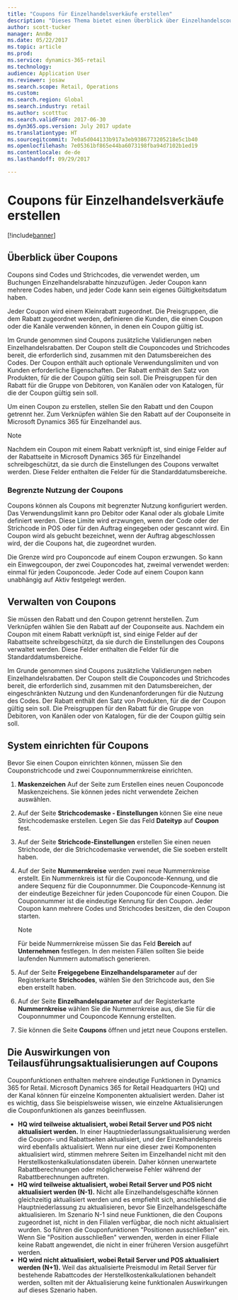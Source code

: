```yaml
---
title: "Coupons für Einzelhandelsverkäufe erstellen"
description: "Dieses Thema bietet einen Überblick über Einzelhandelscoupons und erläutert deren Einrichtung."
author: scott-tucker
manager: AnnBe
ms.date: 05/22/2017
ms.topic: article
ms.prod: 
ms.service: dynamics-365-retail
ms.technology: 
audience: Application User
ms.reviewer: josaw
ms.search.scope: Retail, Operations
ms.custom: 
ms.search.region: Global
ms.search.industry: retail
ms.author: scotttuc
ms.search.validFrom: 2017-06-30
ms.dyn365.ops.version: July 2017 update
ms.translationtype: HT
ms.sourcegitcommit: 7e0a5d044133b917a3eb9386773205218e5c1b40
ms.openlocfilehash: 7e05361bf865e44ba6073198fba94d7102b1ed19
ms.contentlocale: de-de
ms.lasthandoff: 09/29/2017

---
```


# <a name="create-coupons-for-retail-sales"></a>Coupons für Einzelhandelsverkäufe erstellen

[!include[banner](includes/banner.md)]


## <a name="overview-of-coupons"></a>Überblick über Coupons

Coupons sind Codes und Strichcodes, die verwendet werden, um Buchungen Einzelhandelsrabatte hinzuzufügen. Jeder Coupon kann mehrere Codes haben, und jeder Code kann sein eigenes Gültigkeitsdatum haben. 

Jeder Coupon wird einem Kleinrabatt zugeordnet. Die Preisgruppen, die dem Rabatt zugeordnet werden, definieren die Kunden, die einen Coupon oder die Kanäle verwenden können, in denen ein Coupon gültig ist. 

Im Grunde genommen sind Coupons zusätzliche Validierungen neben Einzelhandelsrabatten. Der Coupon stellt die Couponcodes und Strichcodes bereit, die erforderlich sind, zusammen mit den Datumsbereichen des Codes. Der Coupon enthält auch optionale Verwendungslimiten und von Kunden erforderliche Eigenschaften. Der Rabatt enthält den Satz von Produkten, für die der Coupon gültig sein soll. Die Preisgruppen für den Rabatt für die Gruppe von Debitoren, von Kanälen oder von Katalogen, für die der Coupon gültig sein soll.

Um einen Coupon zu erstellen, stellen Sie den Rabatt und den Coupon getrennt her. Zum Verknüpfen wählen Sie den Rabatt auf der Couponseite in Microsoft Dynamics 365 für Einzelhandel aus. 

> [!NOTE]
> Nachdem ein Coupon mit einem Rabatt verknüpft ist, sind einige Felder auf der Rabattseite in Microsoft Dynamics 365 für Einzelhandel schreibgeschützt, da sie durch die Einstellungen des Coupons verwaltet werden. Diese Felder enthalten die Felder für die Standarddatumsbereiche.

### <a name="limited-use-coupons"></a>Begrenzte Nutzung der Coupons

Coupons können als Coupons mit begrenzter Nutzung konfiguriert werden. Das Verwendungslimit kann pro Debitor oder Kanal oder als globale Limite definiert werden. Diese Limite wird erzwungen, wenn der Code oder der Strichcode in POS oder für den Auftrag eingegeben oder gescannt wird. Ein Coupon wird als gebucht bezeichnet, wenn der Auftrag abgeschlossen wird, der die Coupons hat, die zugeordnet wurden.

Die Grenze wird pro Couponcode auf einem Coupon erzwungen. So kann ein Einwegcoupon, der zwei Couponcodes hat, zweimal verwendet werden: einmal für jeden Couponcode. Jeder Code auf einem Coupon kann unabhängig auf Aktiv festgelegt werden.

## <a name="managing-coupons"></a>Verwalten von Coupons

Sie müssen den Rabatt und den Coupon getrennt herstellen. Zum Verknüpfen wählen Sie den Rabatt auf der Couponseite aus. Nachdem ein Coupon mit einem Rabatt verknüpft ist, sind einige Felder auf der Rabattseite  schreibgeschützt, da sie durch die Einstellungen des Coupons verwaltet werden. Diese Felder enthalten die Felder für die Standarddatumsbereiche.  

Im Grunde genommen sind Coupons zusätzliche Validierungen neben Einzelhandelsrabatten. Der Coupon stellt die Couponcodes und Strichcodes bereit, die erforderlich sind, zusammen mit den Datumsbereichen, der eingeschränkten Nutzung und den Kundenanforderungen für die Nutzung des Codes. Der Rabatt enthält den Satz von Produkten, für die der Coupon gültig sein soll. Die Preisgruppen für den Rabatt für die Gruppe von Debitoren, von Kanälen oder von Katalogen, für die der Coupon gültig sein soll.

## <a name="system-setup-for-coupons"></a>System einrichten für Coupons 

Bevor Sie einen Coupon einrichten können, müssen Sie den Couponstrichcode und zwei Couponnummernkreise einrichten. 

1.  **Maskenzeichen** Auf der Seite zum Erstellen eines neuen Couponcode Maskenzeichens. Sie können jedes nicht verwendete Zeichen auswählen.
2.  Auf der Seite **Strichcodemaske - Einstellungen** können Sie eine neue Strichcodemaske erstellen. Legen Sie das Feld **Dateityp** auf **Coupon** fest.
3.  Auf der Seite **Strichcode-Einstellungen** erstellen Sie einen neuen Strichcode, der die Strichcodemaske verwendet, die Sie soeben erstellt haben.
4.  Auf der Seite **Nummernkreise** werden zwei neue Nummernkreise erstellt. Ein Nummernkreis ist für die Couponcode-Kennung, und die andere Sequenz für die Couponnummer. Die Couponcode-Kennung ist der eindeutige Bezeichner für jeden Couponcode für einen Coupon. Die Couponnummer ist die eindeutige Kennung für den Coupon. Jeder Coupon kann mehrere Codes und Strichcodes besitzen, die den Coupon starten.

    > [!NOTE]
    > Für beide Nummernkreise müssen Sie das Feld **Bereich** auf **Unternehmen** festlegen. In den meisten Fällen sollten Sie beide laufenden Nummern automatisch generieren.

5.  Auf der Seite **Freigegebene Einzelhandelsparameter** auf der Registerkarte **Strichcodes**, wählen Sie den Strichcode aus, den Sie eben erstellt haben.
6.  Auf der Seite **Einzelhandelsparameter** auf der Registerkarte **Nummernkreise** wählen Sie die Nummernkreise aus, die Sie für die Couponnummer und Couponcode Kennung erstellten.
7.  Sie können die Seite **Coupons** öffnen und jetzt neue Coupons erstellen.

## <a name="the-effect-of-partial-updates-on-coupons"></a>Die Auswirkungen von Teilausführungsaktualisierungen auf Coupons

Couponfunktionen enthalten mehrere eindeutige Funktionen in Dynamics 365 for Retail. Microsoft Dynamics 365 for Retail Headquarters (HQ) und der Kanal können für einzelne Komponenten aktualisiert werden. Daher ist es wichtig, dass Sie beispielsweise wissen, wie einzelne Aktualisierungen die Couponfunktionen als ganzes beeinflussen.

- **HQ wird teilweise aktualisiert, wobei Retail Server und POS nicht aktualisiert werden.** In einer Hauptniederlassungsaktualisierung werden die Coupon- und Rabattseiten aktualisiert, und der Einzelhandelspreis wird ebenfalls aktualisiert. Wenn nur eine dieser zwei Komponenten aktualisiert wird, stimmen mehrere Seiten im Einzelhandel nicht mit den Herstellkostenkalkulationsdaten überein. Daher können unerwartete Rabattberechnungen oder möglicherweise Fehler während der Rabattberechnungen auftreten.
- **HQ wird teilweise aktualisiert, wobei Retail Server und POS nicht aktualisiert werden (N-1).** Nicht alle Einzelhandelsgeschäfte können gleichzeitig aktualisiert werden und es empfiehlt sich, anschließend die Hauptniederlassung zu aktualisieren, bevor Sie Einzelhandelsgeschäfte aktualisieren. Im Szenario N-1 sind neue Funktionen, die den Coupons zugeordnet ist, nicht in den Filialen verfügbar, die noch nicht aktualisiert wurden. So führen die Couponfunktionen "Positionen ausschließen" ein. Wenn Sie "Position ausschließen" verwenden, werden in einer Filiale keine Rabatt angewendet, die nicht in einer früheren Version ausgeführt werden.
- **HQ wird nicht aktualisiert, wobei Retail Server und POS aktualisiert werden (N+1).** Weil das aktualisierte Preismodul im Retail Server für bestehende Rabattcodes der Herstellkostenkalkulationen behandelt werden, sollten mit der Aktualisierung keine funktionalen Auswirkungen auf dieses Szenario haben.

